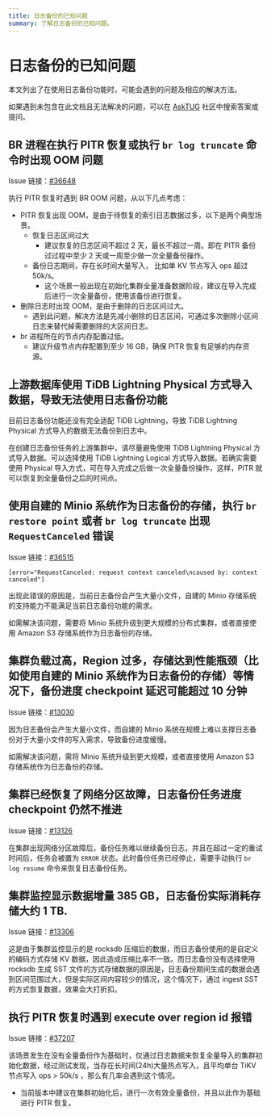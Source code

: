 ```yaml
---
title: 日志备份的已知问题
summary: 了解日志备份的已知问题。
---
```


# 日志备份的已知问题

本文列出了在使用日志备份功能时，可能会遇到的问题及相应的解决方法。 

如果遇到未包含在此文档且无法解决的问题，可以在 [AskTUG](https://asktug.com/) 社区中搜索答案或提问。

## BR 进程在执行 PITR 恢复或执行 `br log truncate` 命令时出现 OOM 问题

Issue 链接：[#36648](https://github.com/pingcap/tidb/issues/36648)

执行 PITR 恢复时遇到 BR OOM 问题，从以下几点考虑：

- PITR 恢复出现 OOM，是由于待恢复的索引日志数据过多，以下是两个典型场景。
    - 恢复日志区间过大
    	- 建议恢复的日志区间不超过 2 天，最长不超过一周。即在 PITR 备份过过程中至少 2 天或一周至少做一次全量备份操作。
    - 备份日志期间，存在长时间大量写入， 比如单 KV 节点写入 ops 超过 50k/s。
        - 这个场景一般出现在初始化集群全量准备数据阶段，建议在导入完成后进行一次全量备份，使用该备份进行恢复。
- 删除日志时出现 OOM，是由于删除的日志区间过大。
    - 遇到此问题，解决方法是先减小删除的日志区间，可通过多次删除小区间日志来替代掉需要删除的大区间日志。
- br 进程所在的节点内存配置过低。
    - 建议升级节点内存配置到至少 16 GB，确保 PITR 恢复有足够的内存资源。

## 上游数据库使用 TiDB Lightning Physical 方式导入数据，导致无法使用日志备份功能

目前日志备份功能还没有完全适配 TiDB Lightning，导致 TiDB Lightning Physical 方式导入的数据无法备份到日志中。

在创建日志备份任务的上游集群中，请尽量避免使用 TiDB Lightning Physical 方式导入数据。可以选择使用 TiDB Lightning Logical 方式导入数据。若确实需要使用 Physical 导入方式，可在导入完成之后做一次全量备份操作，这样，PITR 就可以恢复到全量备份之后的时间点。

## 使用自建的 Minio 系统作为日志备份的存储，执行 `br restore point` 或者 `br log truncate` 出现 `RequestCanceled` 错误

Issue 链接：[#36515](https://github.com/pingcap/tidb/issues/36515)

```shell
[error="RequestCanceled: request context canceled\ncaused by: context canceled"]
```

出现此错误的原因是，当前日志备份会产生大量小文件，自建的 Minio 存储系统的支持能力不能满足当前日志备份功能的需求。

如需解决该问题，需要将 Minio 系统升级到更大规模的分布式集群，或者直接使用 Amazon S3 存储系统作为日志备份的存储。

## 集群负载过高，Region 过多，存储达到性能瓶颈（比如使用自建的 Minio 系统作为日志备份的存储）等情况下，备份进度 checkpoint 延迟可能超过 10 分钟

Issue 链接：[#13030](https://github.com/tikv/tikv/issues/13030)

因为日志备份会产生大量小文件，而自建的 Minio 系统在规模上难以支撑日志备份对于大量小文件的写入需求，导致备份进度缓慢。

如需解决该问题，需将 Minio 系统升级到更大规模，或者直接使用 Amazon S3 存储系统作为日志备份的存储。

## 集群已经恢复了网络分区故障，日志备份任务进度 checkpoint 仍然不推进 

Issue 链接：[#13126](https://github.com/tikv/tikv/issues/13126)

在集群出现网络分区故障后，备份任务难以继续备份日志，并且在超过一定的重试时间后，任务会被置为 `ERROR` 状态。此时备份任务已经停止，需要手动执行 `br log resume` 命令来恢复日志备份任务。

## 集群监控显示数据增量 385 GB，日志备份实际消耗存储大约 1 TB.

Issue 链接：[#13306](https://github.com/tikv/tikv/issues/13306)

这是由于集群监控显示的是 rocksdb 压缩后的数据，而日志备份使用的是自定义的编码方式存储 KV 数据，因此造成压缩比率不一致。而日志备份没有选择使用 rocksdb 生成 SST 文件的方式存储数据的原因是，日志备份期间生成的数据会遇到区间范围过大，但是实际区间内容较少的情况，这个情况下，通过 ingest SST 的方式恢复数据，效果会大打折扣。

## 执行 PITR 恢复时遇到 execute over region id 报错

Issue 链接：[#37207](https://github.com/pingcap/tidb/issues/37207)

该场景发生在没有全量备份作为基础时，仅通过日志数据来恢复全量导入的集群初始化数据，经过测试发现，当存在长时间(24h)大量热点写入，且平均单台 TiKV 节点写入 ops > 50k/s ，那么有几率会遇到这个情况。

- 当前版本中建议在集群初始化后，进行一次有效全量备份，并且以此作为基础进行 PITR 恢复。
